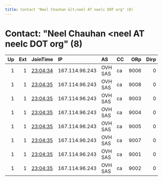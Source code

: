```yaml
---
title: Contact "Neel Chauhan &lt;neel AT neelc DOT org" (8)
---
```


# Contact: "Neel Chauhan &lt;neel AT neelc DOT org" (8)

|   Up |   Ext | JoinTime                                                                                              | IP             | AS      | CC   |   ORp |   Dirp | OS    | Version   | Nickname   |   eFamMembers |
|-----:|------:|:------------------------------------------------------------------------------------------------------|:---------------|:--------|:-----|------:|-------:|:------|:----------|:-----------|--------------:|
|    1 |     1 | [23:04:34](https://nusenu.github.io/OrNetStats/w/relay/ED2691C395F3D34E6D632F94E0086F0EA5F480CF.html) | 167.114.96.243 | OVH SAS | ca   |  9006 |      0 | Linux | 0.4.7.13  | opsrelayE6 |            44 |
|    1 |     1 | [23:04:35](https://nusenu.github.io/OrNetStats/w/relay/0DB97FFD8D1AF610B22F4EC4C57EC674A4CCDB65.html) | 167.114.96.243 | OVH SAS | ca   |  9008 |      0 | Linux | 0.4.7.13  | opsrelayE8 |            44 |
|    1 |     1 | [23:04:35](https://nusenu.github.io/OrNetStats/w/relay/1020D81A09D5764F88500542700D68D1D3E5A98E.html) | 167.114.96.243 | OVH SAS | ca   |  9003 |      0 | Linux | 0.4.7.13  | opsrelayE3 |            44 |
|    1 |     1 | [23:04:35](https://nusenu.github.io/OrNetStats/w/relay/7401ED1A092C508F1833BD21ACF394C097A637F3.html) | 167.114.96.243 | OVH SAS | ca   |  9004 |      0 | Linux | 0.4.7.13  | opsrelayE4 |            44 |
|    1 |     1 | [23:04:35](https://nusenu.github.io/OrNetStats/w/relay/765BEAA77AC48C82751F4999BCFF7658D4976C43.html) | 167.114.96.243 | OVH SAS | ca   |  9005 |      0 | Linux | 0.4.7.13  | opsrelayE5 |            44 |
|    1 |     1 | [23:04:35](https://nusenu.github.io/OrNetStats/w/relay/7E5D76777F6822BF1D2AE8B0C38A330A9053F78C.html) | 167.114.96.243 | OVH SAS | ca   |  9007 |      0 | Linux | 0.4.7.13  | opsrelayE7 |            44 |
|    1 |     1 | [23:04:35](https://nusenu.github.io/OrNetStats/w/relay/8DE52B22D25D42E8A187C557E5FBFBCB52B06A53.html) | 167.114.96.243 | OVH SAS | ca   |  9001 |      0 | Linux | 0.4.7.13  | opsrelayE1 |            44 |
|    1 |     1 | [23:04:35](https://nusenu.github.io/OrNetStats/w/relay/9191CD61B754A3811C73D1472BCCED5725889873.html) | 167.114.96.243 | OVH SAS | ca   |  9002 |      0 | Linux | 0.4.7.13  | opsrelayE2 |            44 |
